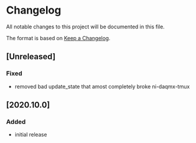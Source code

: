 # Changelog
All notable changes to this project will be documented in this file.

The format is based on [Keep a Changelog](https://keepachangelog.com/).

## [Unreleased]

### Fixed
- removed bad update_state that amost completely broke ni-daqmx-tmux

## [2020.10.0]

### Added
- initial release
